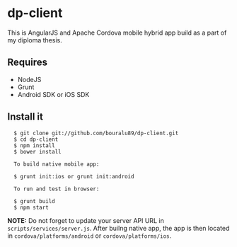 dp-client
==========================

This is AngularJS and Apache Cordova mobile hybrid app build as a part of my diploma thesis.

## Requires

- NodeJS
- Grunt
- Android SDK or iOS SDK

## Install it

	  $ git clone git://github.com/bouralu89/dp-client.git
	  $ cd dp-client
	  $ npm install
	  $ bower install

	  To build native mobile app:

	  $ grunt init:ios or grunt init:android

	  To run and test in browser: 

	  $ grunt build
	  $ npm start

**NOTE:** Do not forget to update your server API URL in `scripts/services/server.js`. After builng native app, the app is then located in `cordova/platforms/android` or `cordova/platforms/ios`.
